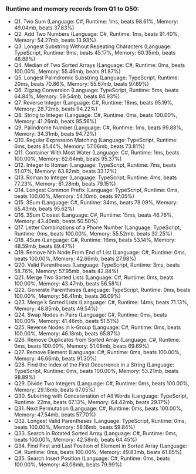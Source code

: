 ### Runtime and memory records from Q1 to Q50:
- Q1. Two Sum (Language: C#, Runtime: 1ms, beats 98.61%, Memory: 49.04mb, beats 37.83%)
- Q2. Add Two Numbers (Language: C#, Runtime: 1ms, beats 91.40%, Memory: 54.27mb, beats 13.93%)
- Q3. Longest Substring Without Repeating Characters (Language: TypeScript, Runtime: 9ms, beats 45.17%, Memory: 60.35mb, beats 48.88%)
- Q4. Median of Two Sorted Arrays (Language: C#, Runtime: 0ms, beats 100.00%, Memory: 55.46mb, beats 91.87%)
- Q5. Longest Palindromic Substring (Language: TypeScript, Runtime: 20ms, beats 70.86%, Memory: 55.67mb, beats 97.69%)
- Q6. Zigzag Conversion (Language: TypeScript, Runtime: 5ms, beats 64.84%, Memory: 59.54mb, beats 84.93%)
- Q7. Reverse Integer (Language: C#, Runtime: 18ms, beats 95.19%, Memory: 28.72mb, beats 94.22%)
- Q8. String to Integer (Language: C#, Runtime: 0ms, beats 100.00%, Memory: 41.26mb, beats 95.56%)
- Q9. Palindrome Number (Language: C#, Runtime: 1ms, beats 99.88%, Memory: 34.31mb, beats 94.72%)
- Q10. Regular Expression Matching (Language: TypeScript, Runtime: 6ms, beats 81.44%, Memory: 57.06mb, beats 73.81%)
- Q11. Container With Most Water (Language: C#, Runtime: 1ms, beats 100.00%, Memory: 62.64mb, beats 95.37%)
- Q12. Integer to Roman (Language: TypeScript, Runtime: 7ms, beats 51.07%, Memory: 63.82mb, beats 33.12%)
- Q13. Roman to Integer (Language: TypeScript, Runtime: 4ms, beats 77.23%, Memory: 61.28mb, beats 79.15%)
- Q14. Longest Common Prefix (Language: TypeScript, Runtime: 0ms, beats 100.00%, Memory: 54.10mb, beats 97.05%)
- Q15. 3Sum (Language: C#, Runtime: 34ms, beats 78.09%, Memory: 65.43mb, beats 95.62%)
- Q16. 3Sum Closest (Language: C#, Runtime: 15ms, beats 46.76%, Memory: 43.40mb, beats 50.50%)
- Q17. Letter Combinations of a Phone Number (Language: TypeScript, Runtime: 0ms, beats 100.00%, Memory: 55.52mb, beats 32.25%)
- Q18. 4Sum (Language: C#, Runtime: 16ms, beats 53.14%, Memory: 48.59mb, beats 89.47%)
- Q19. Remove Nth Node From End of List (Language: C#, Runtime: 0ms, beats 100.00%, Memory: 42.66mb, beats 27.98%)
- Q20. Valid Parentheses (Language: TypeScript, Runtime: 3ms, beats 58.76%, Memory: 57.95mb, beats 42.84%)
- Q21. Merge Two Sorted Lists (Language: C#, Runtime: 0ms, beats 100.00%, Memory: 43.47mb, beats 56.58%)
- Q22. Generate Parentheses (Language: TypeScript, Runtime: 0ms, beats 100.00%, Memory: 56.41mb, beats 36.09%)
- Q23. Merge k Sorted Lists (Language: C#, Runtime: 14ms, beats 71.13%, Memory: 48.85mb, beats 49.54%)
- Q24. Swap Nodes in Pairs (Language: C#, Runtime: 0ms, beats 100.00%, Memory: 41.46mb, beats 51.51%)
- Q25. Reverse Nodes in k-Group (Language: C#, Runtime: 0ms, beats 100.00%, Memory: 46.18mb, beats 65.87%)
- Q26. Remove Duplicates from Sorted Array (Language: C#, Runtime: 0ms, beats 100.00%, Memory: 51.08mb, beats 69.69%)
- Q27. Remove Element (Language: C#, Runtime: 0ms, beats 100.00%, Memory: 46.66mb, beats 91.30%)
- Q28. Find the Index of the First Occurrence in a String (Language: TypeScript, Runtime: 0ms, beats 100.00%, Memory: 53.21mb, beats 98.89%)
- Q29. Divide Two Integers (Language: C#, Runtime: 0ms, beats 100.00%, Memory: 29.18mb, beats 67.05%)
- Q30. Substring with Concatenation of All Words (Language: TypeScript, Runtime: 22ms, beats 67.13%, Memory: 64.42mb, beats 29.17%)
- Q31. Next Permutation (Language: C#, Runtime: 0ms, beats 100.00%, Memory: 47.54mb, beats 57.70%)
- Q32. Longest Valid Parentheses (Language: TypeScript, Runtime: 0ms, beats 100.00%, Memory: 58.16mb, beats 59.84%)
- Q33. Search in Rotated Sorted Array (Language: C#, Runtime: 0ms, beats 100.00%, Memory: 42.58mb, beats 64.45%)
- Q34. Find First and Last Position of Element in Sorted Array (Language: C#, Runtime: 0ms, beats 100.00%, Memory: 49.83mb, beats 61.85%)
- Q35. Search Insert Position (Language: C#, Runtime: 0ms, beats 100.00%, Memory: 43.08mb, beats 79.99%)